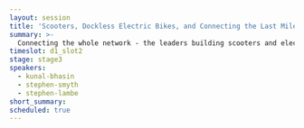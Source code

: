 ```yaml
---
layout: session
title: 'Scooters, Dockless Electric Bikes, and Connecting the Last Mile'
summary: >-
  Connecting the whole network - the leaders building scooters and electric bikes talk about the challenges of building hardware, making sure the battery is always charged, and the changes in last mile logistics that we have seen this year.
timeslot: d1_slot2
stage: stage3
speakers:
  - kunal-bhasin
  - stephen-smyth
  - stephen-lambe
short_summary:
scheduled: true
---
```

